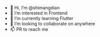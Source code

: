 - 👋 Hi, I’m @shimangdian
- 👀 I’m interested in Frontend
- 🌱 I’m currently learning Flutter
- 💞️ I’m looking to collaborate on anywhere
- 📫 PR to reach me

<!---
shimangdian/shimangdian is a ✨ special ✨ repository because its `README.md` (this file) appears on your GitHub profile.
You can click the Preview link to take a look at your changes.
--->
